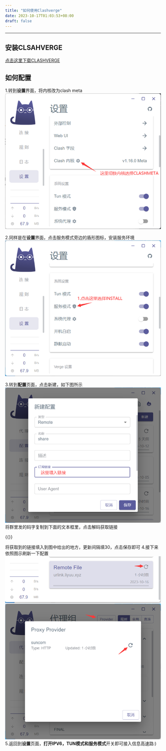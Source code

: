 ```yaml
---
title: "如何使用Clashverge"
date: 2023-10-17T01:03:53+08:00
draft: false
---
```


---

## 安装CLSAHVERGE

[点击这里下载CLASHVERGE](https://github.com/zzzgydi/clash-verge/releases/download/v1.3.7/Clash.Verge_1.3.7_x64-setup.exe)

## 如何配置

1.转到**设置**界面，将内核改为clash meta
![内核配置](https://raw.githubusercontent.com/lyxikun/lyxikun.github.io/main/static/pics/HowToUseClashverge/pic1.png)

2.同样是在**设置**界面，点击服务模式旁边的盾形图标，安装服务环境
![服务配置](https://raw.githubusercontent.com/lyxikun/lyxikun.github.io/main/static/pics/HowToUseClashverge/pic2.png)

3.转到**配置**页面，点击新建，如下图所示
![导入链接](https://raw.githubusercontent.com/lyxikun/lyxikun.github.io/main/static/pics/HowToUseClashverge/pic3.png)
将群里发的码字复制到下面的文本框里，点击解码获取链接

{{<base64>}}

将获取到的链接填入到图中给出的地方，更新间隔填30，点击保存即可
4.接下来依照图示刷新一下配置
![更新订阅1](https://raw.githubusercontent.com/lyxikun/lyxikun.github.io/main/static/pics/HowToUseClashverge/pic4.png)
![更新订阅2](https://raw.githubusercontent.com/lyxikun/lyxikun.github.io/main/static/pics/HowToUseClashverge/pic5.png)
5.返回到**设置**页面，**打开IPV6，TUN模式和服务模式**开关即可接入信息高速路:)


